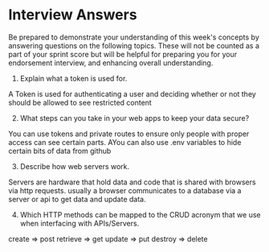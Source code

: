 # Interview Answers
Be prepared to demonstrate your understanding of this week's concepts by answering questions on the following topics. These will not be counted as a part of your sprint score but will be helpful for preparing you for your endorsement interview, and enhancing overall understanding.


1. Explain what a token is used for.

A Token is used for authenticating a user and deciding whether or not they should be allowed to see restricted content

2. What steps can you take in your web apps to keep your data secure?

You can use tokens and private routes to ensure only people with proper access can see certain parts.
AYou can also use .env variables to hide certain bits of data from github

3. Describe how web servers work.

Servers are hardware that hold data and code that is shared with browsers via http requests.
usually a browser communicates to a database via a server or api to get data and update data.

4. Which HTTP methods can be mapped to the CRUD acronym that we use when interfacing with APIs/Servers.

create => post
retrieve => get
update => put
destroy => delete